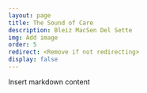```yaml
---
layout: page
title: The Sound of Care
description: Bleiz MacSen Del Sette
img: Add image
order: 5
redirect: <Remove if not redirecting>
display: false
---
```


Insert markdown content
